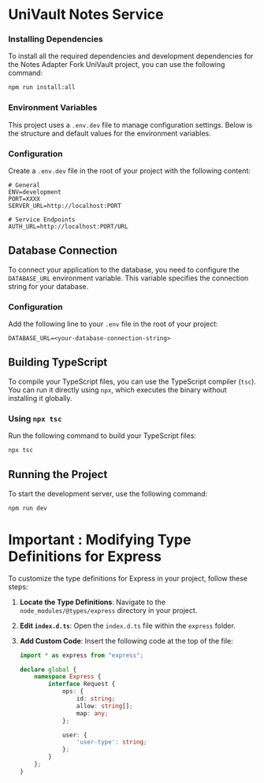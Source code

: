 # UniVault Notes Service

### Installing Dependencies

To install all the required dependencies and development dependencies for the Notes Adapter Fork UniVault project, you can use the following command:

```bash
npm run install:all
```

### Environment Variables

This project uses a `.env.dev` file to manage configuration settings. Below is the structure and default values for the environment variables.

### Configuration

Create a `.env.dev` file in the root of your project with the following content:

```
# General
ENV=development
PORT=XXXX
SERVER_URL=http://localhost:PORT

# Service Endpoints
AUTH_URL=http://localhost:PORT/URL
```

## Database Connection

To connect your application to the database, you need to configure the `DATABASE_URL` environment variable. This variable specifies the connection string for your database.

### Configuration

Add the following line to your `.env` file in the root of your project:

```plaintext
DATABASE_URL=<your-database-connection-string>

```

## Building TypeScript

To compile your TypeScript files, you can use the TypeScript compiler (`tsc`). You can run it directly using `npx`, which executes the binary without installing it globally.

### Using `npx tsc`

Run the following command to build your TypeScript files:

```bash
npx tsc
```
 ## Running the Project

To start the development server, use the following command:

```bash
npm run dev
```

# Important :  Modifying Type Definitions for Express

To customize the type definitions for Express in your project, follow these steps:

1. **Locate the Type Definitions**:
   Navigate to the `node_modules/@types/express` directory in your project.

2. **Edit `index.d.ts`**:
   Open the `index.d.ts` file within the `express` folder.

3. **Add Custom Code**:
   Insert the following code at the top of the file:

   ```typescript
   import * as express from "express";

   declare global {
       namespace Express {
           interface Request {
               ops: {
                   id: string;
                   allow: string[];
                   map: any;
               };

               user: {
                   'user-type': string;
               };
           }
       };
   }
